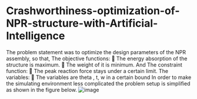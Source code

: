 # Crashworthiness-optimization-of-NPR-structure-with-Artificial-Intelligence
The problem statement was to optimize the design parameters of the NPR assembly, so that,
The objective functions:
 The energy absorption of the structure is maximum.
 The weight of it is minimum.
And The constraint function:
 The peak reaction force stays under a certain limit.
The variables:
 The variables are theta , t, w in a certain bound
In order to make the simulating environment less complicated the problem setup is simplified as
shown in the figure below.
![image](https://user-images.githubusercontent.com/74539622/170865430-340118ca-5657-4783-921c-6377276f5cf7.png)
